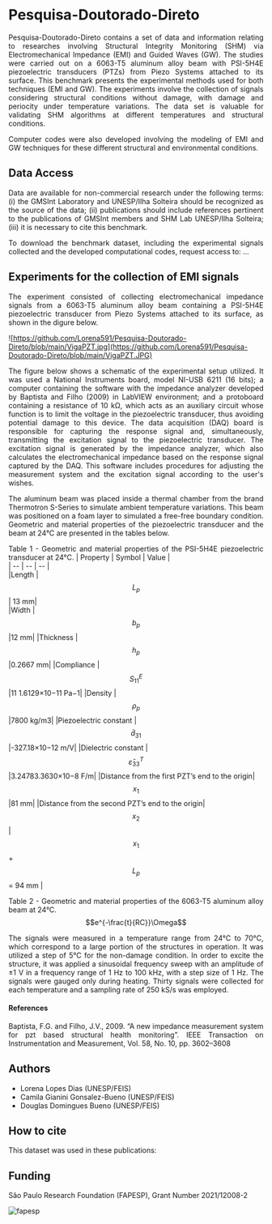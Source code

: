 
# Pesquisa-Doutorado-Direto

 <div align="justify">Pesquisa-Doutorado-Direto contains a set of data and information relating to researches involving Structural Integrity Monitoring (SHM) via Electromechanical Impedance (EMI) and Guided Waves (GW). The studies were carried out on a 6063-T5 aluminum alloy beam with PSI-5H4E piezoelectric transducers (PTZs) from Piezo Systems attached to its surface. This benchmark presents the experimental methods used for both techniques (EMI and GW). The experiments involve the collection of signals considering structural conditions without damage, with damage and periocity under temperature variations. The data set is valuable for validating SHM algorithms at different temperatures and structural conditions.


Computer codes were also developed involving the modeling of EMI and GW techniques for these different structural and environmental conditions.

## Data Access

Data are available for non-commercial research under the following terms: (i) the GMSInt Laboratory and UNESP/Ilha Solteira should be recognized as the source of the data; (ii) publications should include references pertinent to the publications of GMSInt members and SHM Lab UNESP/Ilha Solteira; (iii) it is necessary to cite this benchmark.

To download the benchmark dataset, including the experimental signals collected and the developed computational codes, request access to: ...

## Experiments for the collection of EMI signals

The experiment consisted of collecting electromechanical impedance signals from a 6063-T5 aluminum alloy beam containing a PSI-5H4E piezoelectric transducer from Piezo Systems attached to its surface, as shown in the digure below.

![https://github.com/Lorena591/Pesquisa-Doutorado-Direto/blob/main/VigaPZT.jpg](https://github.com/Lorena591/Pesquisa-Doutorado-Direto/blob/main/VigaPZT.JPG)

The figure below shows a schematic of the experimental setup utilized. It was used a National Instruments board, model NI-USB 6211 (16 bits); a computer containing the software with the impedance analyzer developed by Baptista and Filho (2009) in LabVIEW environment; and a protoboard containing a resistance of 10 kΩ, which acts as an auxiliary circuit whose function is to limit the voltage in the piezoelectric transducer, thus avoiding potential damage to this device. The data acquisition (DAQ) board is responsible for capturing the response signal and, simultaneously, transmitting the excitation signal to the piezoelectric transducer. The excitation signal is generated by the impedance analyzer, which also calculates the electromechanical impedance based on the response signal captured by the DAQ. This software includes procedures for adjusting the measurement system and the excitation signal according to the user's wishes. 

The aluminum beam was placed inside a thermal chamber from the brand Thermotron S-Series to simulate ambient temperature variations. This beam was positioned on a foam layer to simulated a free-free boundary condition. Geometric and material properties of the piezoelectric transducer and the beam at 24°C are presented in the tables below.

Table 1 - Geometric and material properties of the PSI-5H4E piezoelectric transducer at 24°C.
| Property | Symbol | Value |                                                                 
| -- | -- | -- |                                                                                                   
|Length | $$L_p$$ | 13 mm|                     
|Width |$$b_p$$ |12 mm|
|Thickness |$$h_p$$ |0.2667 mm|
|Compliance |$${S}_{11}^E$$|11 1.6129×10−11 Pa−1|
|Density |$$\rho_p$$ |7800 kg/m3|
|Piezoelectric constant |$$\bar{d}_{31}$$ |-327.18×10−12 m/V|
|Dielectric constant |$$\bar{\varepsilon}_{33}^T$$ |3.24783.3630×10−8 F/m|
|Distance from the first PZT’s end to the origin| $$x_1$$ |81 mm|
|Distance from the second PZT’s end to the origin| $$x_2$$| $$x_1$$ + $$L_p$$ = 94 mm   |

Table 2 - Geometric and material properties of the 6063-T5 aluminum alloy beam at 24°C.
$$e^{-\frac{t}{RC}}\Omega$$


The signals were measured in a temperature range from 24°C to 70°C, which correspond to a large portion of the structures in operation. It was utilized a step of 5°C for the non-damage condition. In order to excite the structure, it was applied a sinusoidal frequency sweep with an amplitude of ±1 V in a frequency range of 1 Hz to 100 kHz, with a step size of 1 Hz. The signals were gauged only during heating. Thirty signals were collected for each temperature and a sampling rate of 250 kS/s was employed.

#### References
Baptista, F.G. and Filho, J.V., 2009. “A new impedance measurement system for pzt based structural health monitoring”. IEEE Transaction on Instrumentation and Measurement, Vol. 58, No. 10, pp. 3602–3608

## Authors
- Lorena Lopes Dias (UNESP/FEIS)
- Camila Gianini Gonsalez-Bueno (UNESP/FEIS)
- Douglas Domingues Bueno (UNESP/FEIS)

## How to cite

This dataset was used in these publications:



## Funding
São Paulo Research Foundation (FAPESP), Grant Number 2021/12008-2

![fapesp](https://github.com/Lorena591/Pesquisa-Doutorado-Direto/blob/main/fapesp.png)


</div>
